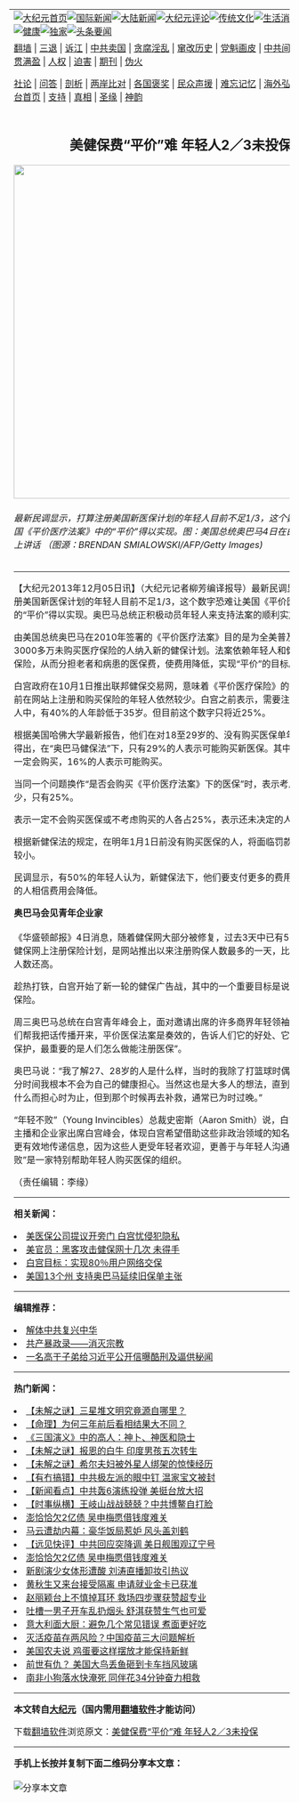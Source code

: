 <a name="1" id="1" target="_blank"></a><span id="1"></span>
<table align=center border="0"><tr><td colspan="2" VALIGN=TOP><a href="https://github.com/mkpdrk3036/djy/blob/master/gb/nf1351518.md#1"><img src="https://raw.githubusercontent.com/mkpdrk3036/www/master/t/djy/1.jpg" title="大纪元首页" alt="大纪元首页"></a><a href="https://github.com/mkpdrk3036/djy/blob/master/gb/n24hr.md#1"><img src="https://raw.githubusercontent.com/mkpdrk3036/www/master/t/djy/3.jpg" title="国际新闻" alt="国际新闻"></a><a href="https://github.com/mkpdrk3036/djy/blob/master/gb/nsc413.md#1"><img src="https://raw.githubusercontent.com/mkpdrk3036/www/master/t/djy/4.jpg" title="大陆新闻" alt="大陆新闻"></a><a href="https://github.com/mkpdrk3036/djy/blob/master/gb/news392.md#1"><img src="https://raw.githubusercontent.com/mkpdrk3036/www/master/t/djy/5.jpg" title="大纪元评论" alt="大纪元评论"></a><a href="https://github.com/mkpdrk3036/djy/blob/master/gb/news2007.md#1"><img src="https://raw.githubusercontent.com/mkpdrk3036/www/master/t/djy/6.jpg" title="传统文化" alt="传统文化"></a><a href="https://github.com/mkpdrk3036/djy/blob/master/gb/news2008.md#1"><img src="https://raw.githubusercontent.com/mkpdrk3036/www/master/t/djy/7.jpg" title="生活消费" alt="生活消费"></a><a href="https://github.com/mkpdrk3036/djy/blob/master/gb/ncyule.md#1"><img src="https://raw.githubusercontent.com/mkpdrk3036/www/master/t/djy/8.jpg" title="娱乐休闲" alt="娱乐休闲"></a><a href="https://github.com/mkpdrk3036/djy/blob/master/gb/nsc1002.md#1"><img src="https://raw.githubusercontent.com/mkpdrk3036/www/master/t/djy/9.jpg" title="健康" alt="健康"></a><a href="https://github.com/mkpdrk3036/djy/blob/master/gb/nf6092.md#1"><img src="https://raw.githubusercontent.com/mkpdrk3036/www/master/t/djy/10a.jpg" title="独家" alt="独家"></a><a href="https://github.com/mkpdrk3036/djy/blob/master/gb/nf4514.md#1"><img src="https://raw.githubusercontent.com/mkpdrk3036/www/master/t/djy/12a.jpg" title="头条要闻" alt="头条要闻"></a></td></tr>
<tr><td colspan="2" VALIGN=TOP><a target="_blank" href="https://github.com/mkpdrk3036/www/blob/master/README.md?zsrh#1">翻墙</a> | <a target="_blank" href="https://github.com/mkpdrk3036/djy/blob/master/gb/nf5657.md#1">三退</a> | <a target="_blank" href="https://github.com/mkpdrk3036/djy/blob/master/gb/nf6124.md#1">诉江</a> | <a target="_blank" href="https://github.com/mkpdrk3036/djy/blob/master/gb/nf1176117.md#1">中共卖国</a> | <a target="_blank" href="https://github.com/mkpdrk3036/djy/blob/master/gb/nf5773.md#1">贪腐淫乱</a> | <a target="_blank" href="https://github.com/mkpdrk3036/djy/blob/master/gb/nf1176115.md#1">窜改历史</a> | <a target="_blank" href="https://github.com/mkpdrk3036/djy/blob/master/gb/nf1176107.md#1">党魁画皮</a> | <a target="_blank" href="https://github.com/mkpdrk3036/djy/blob/master/gb/nf1320400.md#1">中共间谍</a> | <a target="_blank" href="https://github.com/mkpdrk3036/djy/blob/master/gb/nf1176114.md#1">破坏传统</a> | <a target="_blank" href="https://github.com/mkpdrk3036/ntdtv/blob/master/gb/prog447_1.md#1">恶贯满盈</a> | <a target="_blank" href="https://github.com/mkpdrk3036/djy/blob/master/gb/ncid278.md#1">人权</a> | <a target="_blank" href="https://github.com/mkpdrk3036/djy/blob/master/gb/nf1176111.md#1">迫害</a> | <a target="_blank" href="https://gitlab.com/szzdlab/mh-qikan/blob/master/README.md#1">期刊</a> | <a target="_blank" href="https://github.com/mkpdrk3036/djy/blob/master/gb/nf5562.md#1">伪火</a></p><p><a target="_blank" href="https://github.com/mkpdrk3036/djy/blob/master/gb/9p.md#1">社论</a> | <a target="_blank" href="https://github.com/mkpdrk3036/djy/blob/master/gb/nf4378.md#1">问答</a> | <a target="_blank" href="https://github.com/mkpdrk3036/djy/blob/master/gb/nf5792.md#1">剖析</a> | <a target="_blank" href="https://github.com/mkpdrk3036/djy/blob/master/gb/nf5735.md#1">两岸比对</a> | <a target="_blank" href="https://github.com/mkpdrk3036/djy/blob/master/gb/nf6119.md#1">各国褒奖</a> | <a target="_blank" href="https://github.com/mkpdrk3036/djy/blob/master/gb/nf6120.md#1">民众声援</a> | <a target="_blank" href="https://github.com/mkpdrk3036/djy/blob/master/gb/nf1188594.md#1">难忘记忆</a> | <a target="_blank" href="https://github.com/mkpdrk3036/djy/blob/master/gb/nf3180.md#1">海外弘传</a> | <a target="_blank" href="https://github.com/mkpdrk3036/djy/blob/master/gb/nf5410.md#1">万人上访</a> | <a target="_blank" href="https://github.com/mkpdrk3036/www/blob/master/README.md?zsrh#1">平台首页</a> | <a target="_blank" href="https://github.com/mkpdrk3036/djy/blob/master/gb/nf4386.md#1">支持</a> | <a target="_blank" href="https://github.com/mkpdrk3036/djy/blob/master/gb/nf4389.md#1">真相</a> | <a target="_blank" href="https://github.com/mkpdrk3036/djy/blob/master/gb/nf5790.md#1">圣缘</a> | <a target="_blank" href="https://github.com/mkpdrk3036/djy/blob/master/gb/nf4786.md#1">神韵</a></td></tr>
<tr><td VALIGN=TOP width="626"><h2 align=center>美健保费“平价”难 年轻人2／3未投保</h2>
<img width="600" src="https://i.epochtimes.com/assets/uploads/2013/12/1312051215162546-600x400.jpg" />
<h6>最新民调显示，打算注册美国新医保计划的年轻人目前不足1/3，这个数字恐难让美国《平价医疗法案》中的“平价”得以实现。图：美国总统奥巴马4日在白宫青年峰会上讲话 （图源：BRENDAN SMIALOWSKI/AFP/Getty Images)
</h6>
<hr>
	<p>【大纪元2013年12月05日讯】（大纪元记者柳芳编译报导）最新民调显示，打算注册美国新医保计划的年轻人目前不足1/3，这个数字恐难让美国《平价医疗法案》中的“平价”得以实现。奥巴马总统正积极动员年轻人来支持法案的顺利实施。</p>
<p>由美国总统奥巴马在2010年签署的《平价医疗法案》目的是为全美普及医保，让3000多万未购买医疗保险的人纳入新的健保计划。法案依赖年轻人和健康者能加入保险，从而分担老者和病患的医保费，使费用降低，实现“平价”的目标。</p>
<p>白宫政府在10月1日推出联邦健保交易网，意味着《平价医疗保险》的全面实施。目前在网站上注册和购买保险的年轻人依然较少。白宫之前表示，需要注册健保计划的人中，有40%的人年龄低于35岁。但目前这个数字只将近25%。</p>
<p>根据美国哈佛大学最新报告，他们在对18至29岁的、没有购买医保单年轻人做调查得出，在“奥巴马健保法”下，只有29%的人表示可能购买新医保。其中13%的人表示一定会购买，16%的人表示可能购买。</p>
<p>当同一个问题换作“是否会购买《平价医疗法案》下的医保”时，表示考虑购买的人更少，只有25%。</p>
<p>表示一定不会购买医保或不考虑购买的人各占25%，表示还未决定的人也是25%。</p>
<p>根据新健保法的规定，在明年1月1日前没有购买医保的人，将面临罚款，但数额相对较小。</p>
<p>民调显示，有50%的年轻人认为，新健保法下，他们要支付更多的费用，只有10%的人相信费用会降低。</p>
<p><B>奥巴马会见青年企业家<br /> </B><br />《华盛顿邮报》4日消息，随着健保网大部分被修复，过去3天中已有5.6万美国人在健保网上注册保险计划，是网站推出以来注册购保人数最多的一天，比10月全部注册人数还高。</p>
<p>趁热打铁，白宫开始了新一轮的健保广告战，其中的一个重要目标是说服年轻人购买保险。</p>
<p>周三奥巴马总统在白宫青年峰会上，面对邀请出席的许多商界年轻领袖说：“我需要你们帮我把话传播开来，平价医保法案是奏效的，告诉人们它的好处、它为人们带来的保护，最重要的是人们怎么做能注册医保”。</p>
<p>奥巴马说：“我了解27、28岁的人是什么样，当时的我除了打篮球时偶受轻伤，大部分时间我根本不会为自己的健康担心。当然这也是大多人的想法，直到他们的确要为什么而担心时为止，但到那个时候再去补救，通常已为时过晚。”</p>
<p> “年轻不败”（Young Invincibles）总裁史密斯（Aaron Smith）说，白宫邀请到年轻主播和企业家出席白宫峰会，体现白宫希望借助这些非政治领域的知名人士向年轻人更有效地传递信息，因为这些人更受年轻者欢迎，更善于与年轻人沟通。“年轻不败”是一家特别帮助年轻人购买医保的组织。</p>
<p>（责任编辑：李缘）</p>
	
<hr>


<strong>相关新闻：</strong>
<li><a href="https://github.com/mkpdrk3036/djy/blob/master/gb/13/11/13/n4009436.md#1">美医保公司提议开旁门 白宫忧侵犯隐私</a></li>
<li><a href="https://github.com/mkpdrk3036/djy/blob/master/gb/13/11/15/n4011542.md#1">美官员：黑客攻击健保网十几次 未得手</a></li>
<li><a href="https://github.com/mkpdrk3036/djy/blob/master/gb/13/11/18/n4013539.md#1">白宫目标：实现80％用户网络交保</a></li>
<li><a href="https://github.com/mkpdrk3036/djy/blob/master/gb/13/11/20/n4015747.md#1">美国13个州 支持奥巴马延续旧保单主张</a></li>
<hr>


<strong>编辑推荐：</strong>
<li><a href="https://github.com/mkpdrk3036/djy/blob/master/gb/18/3/21/n10237682.md?dfh#1" target="_blank">解体中共复兴中华</a></li><li><a href="https://github.com/tsiac2612/djy/blob/master/gb/18/2/18/n10153765.md#1" target="_blank">共产暴政录——消灭宗教</a></li><li><a href="https://github.com/tsiac2612/djy/blob/master/gb/13/1/28/n3787288.md#1" target="_blank">一名高干子弟给习近平公开信曝酷刑及逼供秘闻</a></li>
<hr>

<strong>热门新闻：</strong>
<li><a href="https://github.com/mkpdrk3036/djy/blob/master/gb/21/4/15/n12882802.md#1">【未解之谜】三星堆文明究竟源自哪里？</a></li>
<li><a href="https://github.com/mkpdrk3036/djy/blob/master/gb/21/3/3/n12785986.md#1">【命理】为何三年前后看相结果大不同？</a></li>
<li><a href="https://github.com/mkpdrk3036/djy/blob/master/gb/21/2/26/n12777808.md#1">《三国演义》中的高人：神卜、神医和隐士</a></li>
<li><a href="https://github.com/mkpdrk3036/djy/blob/master/gb/21/4/16/n12885150.md#1">【未解之谜】报恩的白牛 印度男孩五次转生</a></li>
<li><a href="https://github.com/mkpdrk3036/djy/blob/master/gb/21/4/13/n12877592.md#1">【未解之谜】希尔夫妇被外星人绑架的惊悚经历</a></li>
<li><a href="https://github.com/mkpdrk3036/djy/blob/master/gb/21/4/19/n12891224.md#1">【有冇搞错】中共极左派的眼中钉 温家宝文被封</a></li>
<li><a href="https://github.com/mkpdrk3036/djy/blob/master/gb/21/4/20/n12893809.md#1">【新闻看点】中共轰6演练投弹 美挺台放大招</a></li>
<li><a href="https://github.com/mkpdrk3036/djy/blob/master/gb/21/4/20/n12893817.md#1">【时事纵横】王岐山战战兢兢？中共博鳌自打脸</a></li>
<li><a href="https://github.com/mkpdrk3036/djy/blob/master/gb/21/4/19/n12889946.md#1">澎恰恰欠2亿债 吴申梅愿借钱度难关</a></li>
<li><a href="https://github.com/mkpdrk3036/djy/blob/master/gb/21/4/19/n12890581.md#1">马云遭劫内幕：豪华饭局惹妒 风头盖刘鹤</a></li>
<li><a href="https://github.com/mkpdrk3036/djy/blob/master/gb/21/4/19/n12891289.md#1">【远见快评】中共回应突降调 美日舰围观辽宁号</a></li>
<li><a href="https://github.com/mkpdrk3036/djy/blob/master/gb/21/4/19/n12889946.md#1">澎恰恰欠2亿债 吴申梅愿借钱度难关</a></li>
<li><a href="https://github.com/mkpdrk3036/djy/blob/master/gb/21/4/20/n12891489.md#1">新剧演少女体形遭酸 刘涛直播卸妆引热议</a></li>
<li><a href="https://github.com/mkpdrk3036/djy/blob/master/gb/21/4/18/n12887909.md#1">黄秋生又来台接受隔离 申请就业金卡已获准</a></li>
<li><a href="https://github.com/mkpdrk3036/djy/blob/master/gb/21/4/18/n12888429.md#1">赵丽颖台上不慎掉耳环 救场四步骤获赞超专业</a></li>
<li><a href="https://github.com/mkpdrk3036/djy/blob/master/gb/21/4/18/n12888617.md#1">吐槽一男子开车乱扔烟头 舒淇获赞生气也可爱</a></li>
<li><a href="https://github.com/mkpdrk3036/djy/blob/master/gb/21/4/19/n12890260.md#1">意大利面大厨：避免几个常见错误 煮面更好吃</a></li>
<li><a href="https://github.com/mkpdrk3036/djy/blob/master/gb/21/4/11/n12872973.md#1">灭活疫苗存两风险？中国疫苗三大问题解析</a></li>
<li><a href="https://github.com/mkpdrk3036/djy/blob/master/gb/21/4/19/n12889678.md#1">美国农夫说 鸡蛋要这样摆放才能保持新鲜</a></li>
<li><a href="https://github.com/mkpdrk3036/djy/blob/master/gb/21/4/19/n12889418.md#1">前世有仇？ 美国大鸟丢鱼砸到卡车挡风玻璃</a></li>
<li><a href="https://github.com/mkpdrk3036/djy/blob/master/gb/21/4/18/n12887762.md#1">南非小狗落水快淹死 同伴花34分钟奋力相救</a></li>
<hr>

<strong>本文转自<a href="https://www.epochtimes.com">大纪元</a>（国内需用<a href="https://github.com/mkpdrk3036/www/blob/master/README.md#8">翻墙软件</a>才能访问）</strong><p>下载<a href="https://github.com/mkpdrk3036/www/blob/master/README.md#8">翻墙软件</a>浏览原文：<a href="https://www.epochtimes.com/gb/13/12/6/n4027552.htm">美健保费“平价”难 年轻人2／3未投保</a></p><hr>

<strong>手机上长按并复制下面二维码分享本文章：</strong><br><br><img src="https://chart.apis.google.com/chart?cht=qr&chs=240x240&choe=UTF-8&chld=M|2&chl=https://github.com/mkpdrk3036/djy/blob/master/gb/13/12/6/n4027552.md%231" title="分享本文章"></td><td VALIGN=TOP><a href="https://github.com/mkpdrk3036/djy/blob/master/gb/16/1/21/n4622075.md?dfh#1" target="_blank"><img src="https://raw.githubusercontent.com/mkpdrk3036/djy/master/gb/300/wei-f1.jpg" title="中共的伪火骗局"  alt="中共的伪火骗局"></a><br><a href="https://github.com/mkpdrk3036/www/blob/master/README.md?dfh#9" target="_blank"><img src="https://raw.githubusercontent.com/mkpdrk3036/djy/master/gb/300/yong-h.jpg" title="永恒的见证"  alt="永恒的见证"></a><br><a href="https://github.com/mkpdrk3036/djy/blob/master/gb/13/9/29/n3974789.md?dfh#1" target="_blank"><img src="https://raw.githubusercontent.com/mkpdrk3036/djy/master/gb/300/shang-lnz.jpg" title="善良女子被中共投男牢"  alt="善良女子被中共投男牢"></a><br><a href="https://github.com/mkpdrk3036/djy/blob/master/gb/16/3/16/n4663449.md?dfh#1" target="_blank"><img src="https://raw.githubusercontent.com/mkpdrk3036/djy/master/gb/300/huo-z3.jpg" title="警卫目击活摘器官"  alt="警卫目击活摘器官"></a><br><a href="https://github.com/mkpdrk3036/djy/blob/master/gb/16/8/7/n8177641.md?dfh#1" target="_blank"><img src="https://raw.githubusercontent.com/mkpdrk3036/djy/master/gb/300/huo-z4.jpg" title="证人描述活摘恐怖"  alt="证人描述活摘恐怖"></a><br><a href="https://github.com/mkpdrk3036/djy/blob/master/gb/10/4/19/n2881569.md?dfh#1" target="_blank"><img src="https://raw.githubusercontent.com/mkpdrk3036/djy/master/gb/300/huo-z1.jpg" title="揭开活摘器官黑幕"  alt="揭开活摘器官黑幕"></a><br><a href="https://github.com/mkpdrk3036/djy/blob/master/gb/10/11/7/n3077476.md?dfh#1" target="_blank"><img src="https://raw.githubusercontent.com/mkpdrk3036/djy/master/gb/300/ma-ks.jpg" title="马克思的成魔之路"  alt="马克思的成魔之路"></a><br><a href="https://github.com/mkpdrk3036/djy/blob/master/gb/14/6/9/n4173977.md?dfh#1" target="_blank"><img src="https://raw.githubusercontent.com/mkpdrk3036/djy/master/gb/300/chang-zs.jpg" title="藏字石 蕴天机"  alt="藏字石 蕴天机"></a><br><a href="https://github.com/mkpdrk3036/djy/blob/master/gb/18/5/10/n10381511.md?dfh#1" target="_blank"><img src="https://raw.githubusercontent.com/mkpdrk3036/djy/master/gb/300/st1.jpg" title="关注三亿人三退"  alt="关注三亿人三退"></a><br><a href="https://github.com/mkpdrk3036/djy/blob/master/gb/18/3/21/n10237682.md?dfh#1" target="_blank"><img src="https://raw.githubusercontent.com/mkpdrk3036/djy/master/gb/300/jie-t.jpg" title="解体中共复兴中华"  alt="解体中共复兴中华"></a><br><a href="https://github.com/mkpdrk3036/djy/blob/master/gb/9/2/9/n2422991.md?dfh#1" target="_blank"><img src="https://raw.githubusercontent.com/mkpdrk3036/djy/master/gb/300/gao-zs.jpg" title="中共迫害良心律师"  alt="中共迫害良心律师"></a><br><a href="https://github.com/mkpdrk3036/djy/blob/master/gb/18/12/9/n10900044.md?dfh#1" target="_blank"><img src="https://raw.githubusercontent.com/mkpdrk3036/djy/master/gb/300/sj1.jpg" title="三百多万人举报江泽民"  alt="三百多万人举报江泽民"></a><br><a href="https://github.com/mkpdrk3036/djy/blob/master/gb/18/8/28/n10672014.md?dfh#1" target="_blank"><img src="https://raw.githubusercontent.com/mkpdrk3036/djy/master/gb/300/sj2.jpg" title="这些官员为何起诉江泽民"  alt="这些官员为何起诉江泽民"></a><br><a href="https://github.com/mkpdrk3036/djy/blob/master/gb/8/12/18/n2367165.md?dfh#1" target="_blank"><img src="https://raw.githubusercontent.com/mkpdrk3036/djy/master/gb/300/liangan.jpg" title="海峡两岸的强烈对比"  alt="海峡两岸的强烈对比"></a><br><a href="https://github.com/mkpdrk3036/djy/blob/master/gb/15/12/10/n4593139.md?dfh#1" target="_blank"><img src="https://raw.githubusercontent.com/mkpdrk3036/djy/master/gb/300/jia-ndzl.jpg" title="加拿大总理的贺信"  alt="加拿大总理的贺信"></a><br><a href="https://github.com/mkpdrk3036/djy/blob/master/gb/11/6/17/n3289382.md?dfh#1" target="_blank"><img src="https://raw.githubusercontent.com/mkpdrk3036/djy/master/gb/300/xiao-wd.jpg" title="探寻真相兼听则明"  alt="探寻真相兼听则明"></a><br><a href="https://github.com/mkpdrk3036/djy/blob/master/gb/18/10/27/n10812623.md?dfh#1" target="_blank"><img src="https://raw.githubusercontent.com/mkpdrk3036/djy/master/gb/300/yindu.jpg" title="印度媒体报道东方"  alt="印度媒体报道东方"></a><br><a href="https://github.com/mkpdrk3036/djy/blob/master/gb/18/6/9/n10469652.md?dfh#1" target="_blank"><img src="https://raw.githubusercontent.com/mkpdrk3036/djy/master/gb/300/xie-j.jpg" title="不一样的海外校园"  alt="不一样的海外校园"></a><br><a href="https://github.com/mkpdrk3036/djy/blob/master/gb/7/4/5/n1669415.md?dfh#1" target="_blank"><img src="https://raw.githubusercontent.com/mkpdrk3036/djy/master/gb/300/li-up.jpg" title="从大师到徒弟的传奇"  alt="从大师到徒弟的传奇"></a><br><a href="https://github.com/mkpdrk3036/djy/blob/master/gb/17/5/26/n9191512.md?dfh#1" target="_blank"><img src="https://raw.githubusercontent.com/mkpdrk3036/djy/master/gb/300/zfl2.jpg" title="亿万人与东方一本奇书"  alt="亿万人与东方一本奇书"></a><br><a href="https://github.com/mkpdrk3036/djy/blob/master/gb/13/11/27/n4020290.md?dfh#1" target="_blank"><img src="https://raw.githubusercontent.com/mkpdrk3036/djy/master/gb/300/zhen-h.jpg" title="大陆见不到的震撼场面"  alt="大陆见不到的震撼场面"></a><br><a href="https://github.com/mkpdrk3036/djy/blob/master/gb/15/7/17/n4482910.md?dfh#1" target="_blank"><img src="https://raw.githubusercontent.com/mkpdrk3036/djy/master/gb/300/dalu-sk.jpg" title="人心向善 大陆当初盛况"  alt="人心向善 大陆当初盛况"></a><br><a href="https://github.com/mkpdrk3036/djy/blob/master/gb/19/1/5/n10955468.md?dfh#1" target="_blank"><img src="https://raw.githubusercontent.com/mkpdrk3036/djy/master/gb/300/zfl1.jpg" title="追寻真理 这书讲什么"  alt="追寻真理 这书讲什么"></a><br><a href="https://github.com/mkpdrk3036/www/blob/master/README.md?dfh#1" target="_blank"><img src="https://raw.githubusercontent.com/mkpdrk3036/djy/master/gb/300/fq1.jpg" title="下载免费翻墙软件"  alt="下载免费翻墙软件"></a><br></td></tr></table>
